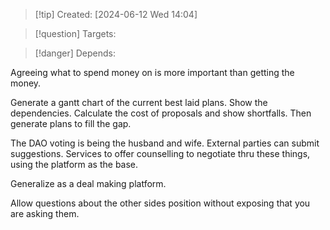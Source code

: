 
>[!tip] Created: [2024-06-12 Wed 14:04]

>[!question] Targets: 

>[!danger] Depends: 

Agreeing what to spend money on is more important than getting the money.

Generate a gantt chart of the current best laid plans.
Show the dependencies.
Calculate the cost of proposals and show shortfalls.
Then generate plans to fill the gap.

The DAO voting is being the husband and wife.
External parties can submit suggestions.
Services to offer counselling to negotiate thru these things, using the platform as the base.

Generalize as a deal making platform.

Allow questions about the other sides position without exposing that you are asking them.